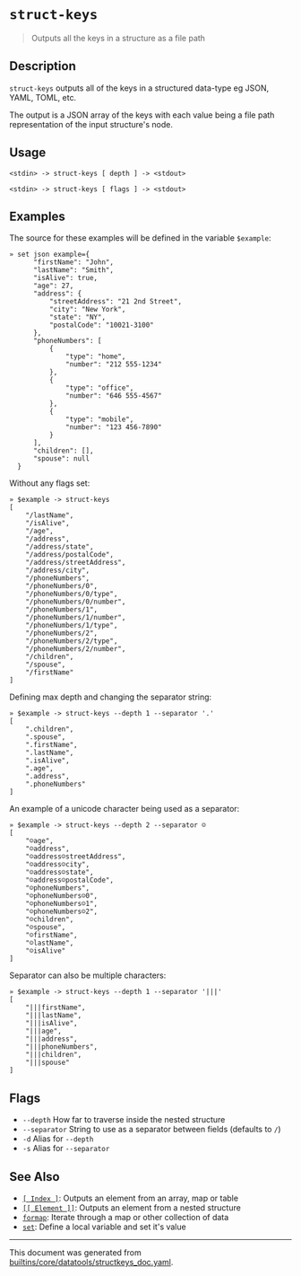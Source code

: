 # `struct-keys`

> Outputs all the keys in a structure as a file path

## Description

`struct-keys` outputs all of the keys in a structured data-type eg JSON, YAML,
TOML, etc.

The output is a JSON array of the keys with each value being a file path
representation of the input structure's node.

## Usage

```
<stdin> -> struct-keys [ depth ] -> <stdout>

<stdin> -> struct-keys [ flags ] -> <stdout>
```

## Examples

The source for these examples will be defined in the variable `$example`:

```
» set json example={
      "firstName": "John",
      "lastName": "Smith",
      "isAlive": true,
      "age": 27,
      "address": {
          "streetAddress": "21 2nd Street",
          "city": "New York",
          "state": "NY",
          "postalCode": "10021-3100"
      },
      "phoneNumbers": [
          {
              "type": "home",
              "number": "212 555-1234"
          },
          {
              "type": "office",
              "number": "646 555-4567"
          },
          {
              "type": "mobile",
              "number": "123 456-7890"
          }
      ],
      "children": [],
      "spouse": null
  }
```

Without any flags set:

```
» $example -> struct-keys
[
    "/lastName",
    "/isAlive",
    "/age",
    "/address",
    "/address/state",
    "/address/postalCode",
    "/address/streetAddress",
    "/address/city",
    "/phoneNumbers",
    "/phoneNumbers/0",
    "/phoneNumbers/0/type",
    "/phoneNumbers/0/number",
    "/phoneNumbers/1",
    "/phoneNumbers/1/number",
    "/phoneNumbers/1/type",
    "/phoneNumbers/2",
    "/phoneNumbers/2/type",
    "/phoneNumbers/2/number",
    "/children",
    "/spouse",
    "/firstName"
]
```

Defining max depth and changing the separator string:

```
» $example -> struct-keys --depth 1 --separator '.'   
[
    ".children",
    ".spouse",
    ".firstName",
    ".lastName",
    ".isAlive",
    ".age",
    ".address",
    ".phoneNumbers"
]
```

An example of a unicode character being used as a separator:

```
» $example -> struct-keys --depth 2 --separator ☺                                                                                                                                                           
[
    "☺age",
    "☺address",
    "☺address☺streetAddress",
    "☺address☺city",
    "☺address☺state",
    "☺address☺postalCode",
    "☺phoneNumbers",
    "☺phoneNumbers☺0",
    "☺phoneNumbers☺1",
    "☺phoneNumbers☺2",
    "☺children",
    "☺spouse",
    "☺firstName",
    "☺lastName",
    "☺isAlive"
]
```

Separator can also be multiple characters:

```
» $example -> struct-keys --depth 1 --separator '|||' 
[
    "|||firstName",
    "|||lastName",
    "|||isAlive",
    "|||age",
    "|||address",
    "|||phoneNumbers",
    "|||children",
    "|||spouse"
]
```

## Flags

* `--depth`
    How far to traverse inside the nested structure
* `--separator`
    String to use as a separator between fields (defaults to `/`)
* `-d`
    Alias for `--depth`
* `-s`
    Alias for `--separator`

## See Also

* [`[ Index ]`](../parser/item-index.md):
  Outputs an element from an array, map or table
* [`[[ Element ]]`](../parser/element.md):
  Outputs an element from a nested structure
* [`formap`](../commands/formap.md):
  Iterate through a map or other collection of data
* [`set`](../commands/set.md):
  Define a local variable and set it's value

<hr/>

This document was generated from [builtins/core/datatools/structkeys_doc.yaml](https://github.com/lmorg/murex/blob/master/builtins/core/datatools/structkeys_doc.yaml).